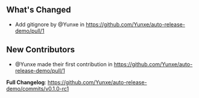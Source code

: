## What's Changed
* Add gitignore by @Yunxe in https://github.com/Yunxe/auto-release-demo/pull/1

## New Contributors
* @Yunxe made their first contribution in https://github.com/Yunxe/auto-release-demo/pull/1

**Full Changelog**: https://github.com/Yunxe/auto-release-demo/commits/v0.1.0-rc1
